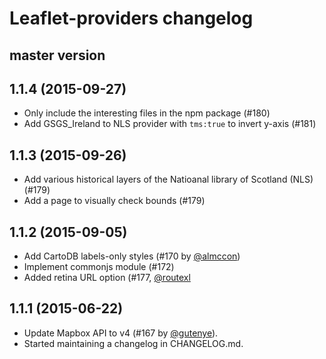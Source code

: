 
# Leaflet-providers changelog

## master version

## 1.1.4 (2015-09-27)
 - Only include the interesting files in the npm package (#180)
 - Add GSGS_Ireland to NLS provider with `tms:true` to invert y-axis (#181)

## 1.1.3 (2015-09-26)
 - Add various historical layers of the Natioanal library of Scotland (NLS) (#179)
 - Add a page to visually check bounds (#179)

## 1.1.2 (2015-09-05)
 - Add CartoDB labels-only styles (#170 by [@almccon](https://github.com/almccon))
 - Implement commonjs module (#172)
 - Added retina URL option (#177, [@routexl](https://github.com/routexl)

## 1.1.1 (2015-06-22)
 - Update Mapbox API to v4 (#167 by [@gutenye](https://github.com/gutenye)).
 - Started maintaining a changelog in CHANGELOG.md.
